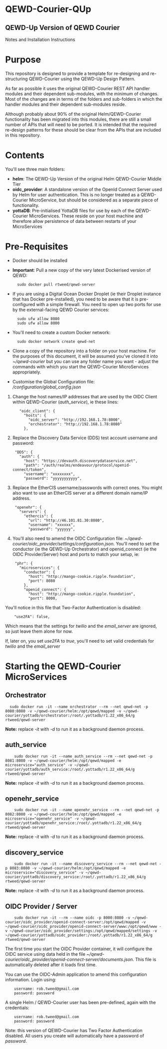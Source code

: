 # QEWD-Courier-QUp

## QEWD-Up Version of QEWD Courier

Notes and Installation Instructions

# Purpose

This repository is designed to provide a template for re-designing and re-structuring QEWD-Courier using the QEWD-Up Design Pattern.

As far as possible it uses the original QEWD-Courier REST API handler modules and their dependent sub-modules, with the minimum of changes.  Most of the changes are in terms of the folders and sub-folders in which the handler modules and their dependent sub-modules reside.

Although probably about 90% of the original Helm/QEWD-Courier functionality has been migrated into this modules, there are still a small number of APIs that will need to be ported.  It is intended that the required re-design patterns for these should be clear from the APIs that are included in this repository.


# Contents

You'll see three main folders:

- **helm**: The QEWD-Up Version of the original Helm QEWD-Courier Middle Tier
- **oidc_provider**: A standalone version of the OpenId Connect Server used by Helm for user authentication.  This is no longer treated as a QEWD-Courier MicroService, but should be considered as a separate piece of functionality.
- **yottaDB**: Pre-initialised YottaDB files for use by each of the QEWD-Courier MicroServices.  These reside on your host machine and therefore allow persistence of data between restarts of your MicroServices

# Pre-Requisites

- Docker should be installed

- **Important**: Pull a new copy of the very latest Dockerised version of QEWD:

        sudo docker pull rtweed/qewd-server

- If you are using a Digital Ocean Docker Droplet (ie their Droplet instance that has Docker pre-installed), you need to be aware that it is pre-configured with a simple firewall.  You need to open up two ports for use by the external-facing QEWD Courier services:

        sudo ufw allow 8080
        sudo ufw allow 8000

- You'll need to create a custom Docker network:

        sudo docker network create qewd-net

- Clone a copy of the repository into a folder on your host machine.  For the purposes of this document, it will be assumed you've cloned it into *~/qewd-courier* but you can use any folder name you want - adjust the commands with which you start the QEWD-Courier MicroServices appropriately.


- Customise the Global Configuration file: */configuration/global_config.json*

1) Change the host names/IP addresses that are used by the OIDC Client within QEWD-Courier (*auth_service*), ie these lines:


          "oidc_client": {
            "hosts": {
              "oidc_server": "http://192.168.1.78:8000",
              "orchestrator": "http://192.168.1.78:8080"
            },

2) Replace the Discovery Data Service (DDS) test account username and password:

        "DDS": {
          "auth": {
            "host": "https://devauth.discoverydataservice.net",
            "path": "/auth/realms/endeavour/protocol/openid-connect/token",
            "username": "xxxxxxxx",
            "password": "yyyyyyyyyyy",


3) Replace the EtherCIS username/passwords with correct ones.  You might also want to use an EtherCIS server at a different domain name/IP address.

        "openehr": {
          "servers": {
            "ethercis": {
              "url": "http://46.101.81.30:8080",
              "username": "xxxxxx",
              "password": "yyyyyy",


4) You'll also need to amend the OIDC Configuration file: *~/qewd-courier/oidc_provider/settings/configuration.json*.  You'll need to set the conductor (ie the QEWD-Up Orchestrator) and openid_connect (ie the OIDC Provider/Server) host and ports to match your setup, ie:

        "phr": {
          "microservices": {
            "conductor": {
              "host": "http://mango-cookie.ripple.foundation",
              "port": 8080
            },
            "openid_connect": {
              "host": "http://mango-cookie.ripple.foundation",
              "port": 8000,

You'll notice in this file that Two-Factor Authentication is disabled:

        "use2FA": false,

Which means that the settings for *twilio* and the *email_server* are ignored, so just leave them alone for now.  

If, later on, you set *use2FA* to *true*, you'll need to set valid credentials for *twilio* and the *email_server*


# Starting the QEWD-Courier MicroServices



## Orchestrator

      sudo docker run -it --name orchestrator --rm --net qewd-net -p 8080:8080 -v ~/qewd-courier/helm:/opt/qewd/mapped -v ~/qewd-courier/yottadb/orchestrator:/root/.yottadb/r1.22_x86_64/g rtweed/qewd-server

**Note:** replace *-it* with *-d* to run it as a background daemon process.


## auth_service

        sudo docker run -it --name auth_service --rm --net qewd-net -p 8081:8080 -v ~/qewd-courier/helm:/opt/qewd/mapped -e microservice="auth_service" -v ~/qewd-courier/yottadb/auth_service:/root/.yottadb/r1.22_x86_64/g rtweed/qewd-server

**Note:** replace *-it* with *-d* to run it as a background daemon process.


## openehr_service

        sudo docker run -it --name openehr_service --rm --net qewd-net -p 8082:8080 -v ~/qewd-courier/helm:/opt/qewd/mapped -e microservice="openehr_service" -v ~/qewd-courier/yottadb/openehr_service:/root/.yottadb/r1.22_x86_64/g rtweed/qewd-server

**Note:** replace *-it* with *-d* to run it as a background daemon process.



## discovery_service

        sudo docker run -it --name discovery_service --rm --net qewd-net -p 8083:8080 -v ~/qewd-courier/helm:/opt/qewd/mapped -e microservice="discovery_service" -v ~/qewd-courier/yottadb/discovery_service:/root/.yottadb/r1.22_x86_64/g rtweed/qewd-server

**Note:** replace *-it* with *-d* to run it as a background daemon process.


## OIDC Provider / Server

        sudo docker run -it --rm --name oidc -p 8000:8080 -v ~/qewd-courier/oidc_provider/openid-connect-server:/opt/qewd/mapped -v ~/qewd-courier/oidc_provider/openid-connect-server/www:/opt/qewd/www -v ~/qewd-courier/oidc_provider/settings:/opt/qewd/mapped/settings -v ~/qewd-courier/yottadb/oidc_provider:/root/.yottadb/r1.22_x86_64/g rtweed/qewd-server

The first time you start the OIDC Provider container, it will configure the OIDC service using data held in the file *~/qewd-courier/oidc_provider/openid-connect-server/documents.json*.  This file is automatically deleted after it loads first time.

You can use the OIDC-Admin application to amend this configuration information.  Login using:

        username: rob.tweed@gmail.com
        password: password


A single Helm / QEWD-Courier user has been pre-defined, again with the credentials:

        username: rob.tweed@gmail.com
        password: password


Note: this version of QEWD-Courier has Two Factor Authentication disabled.  All users you create will automatically have a password of *password*.


